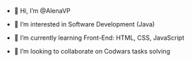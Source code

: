 - 👋 Hi, I’m @AlenaVP

- 👀 I’m interested in Software Development (Java)
- 🌱 I’m currently learning Front-End: HTML, CSS, JavaScript
- 💞️ I’m looking to collaborate on Codwars tasks solving

<!---
- 📫 How to reach me ...


AlenaVP/AlenaVP is a ✨ special ✨ repository because its `README.md` (this file) appears on your GitHub profile.
You can click the Preview link to take a look at your changes.
--->

